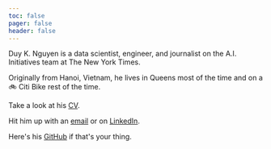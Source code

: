 ```yaml
---
toc: false
pager: false
header: false
---
```


<p>
  <span class="focus-gradient">Duy K. Nguyen</span> is a data scientist, engineer, and journalist on the A.I. Initiatives team at The New York Times.
</p>

Originally from Hanoi, Vietnam, he lives in Queens most of the time and on a 🚲 Citi Bike rest of the time.

Take a look at his [CV](https://drive.google.com/file/d/1LnbTvniS_wvsZptYUjKAEcn1mTSDwZfS/view?usp=sharing).

Hit him up with an [email](mailto:hello.duyknguyen@gmail.com) or on [LinkedIn](https://www.linkedin.com/in/duy-nguyen-a5bb12150/).

Here's his [GitHub](https://github.com/duynguyen158) if that's your thing.

